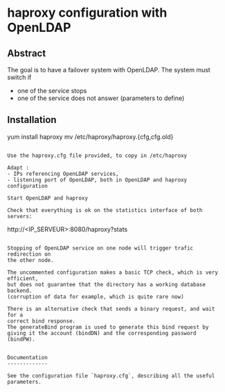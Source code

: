 haproxy configuration with OpenLDAP
================================================================================

Abstract
--------

The goal is to have a failover system with OpenLDAP.
The system must switch if
- one of the service stops
- one of the service does not answer (parameters to define)


Installation
------------

yum install haproxy
mv /etc/haproxy/haproxy.{cfg,cfg.old}
```

Use the haproxy.cfg file provided, to copy in /etc/haproxy

Adapt :
- IPs referencing OpenLDAP services,
- listening port of OpenLDAP, both in OpenLDAP and haproxy configuration

Start OpenLDAP and haproxy

Check that everything is ok on the statistics interface of both servers:
```
http://<IP_SERVEUR>:8080/haproxy?stats
```

Stopping of OpenLDAP service on one node will trigger trafic redirection on
the other node.

The uncommented configuration makes a basic TCP check, which is very efficient,
but does not guarantee that the directory has a working database backend.
(corruption of data for example, which is quite rare now)

There is an alternative check that sends a binary request, and wait for a
correct bind response.
The generateBind program is used to generate this bind request by
giving it the account (bindDN) and the corresponding password (bindPW).


Documentation
-------------

See the configuration file `haproxy.cfg`, describing all the useful parameters.


